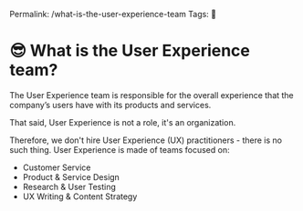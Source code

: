 Permalink: /what-is-the-user-experience-team
Tags: 📄

# 😎 What is the User Experience team?

The User Experience team is responsible for the overall experience that the company’s users have with its products and services. 

That said, User Experience is not a role, it's an organization. 

Therefore, we don't hire User Experience (UX) practitioners - there is no such thing. User Experience is made of teams focused on: 
- Customer Service
- Product & Service Design
- Research & User Testing
- UX Writing & Content Strategy

